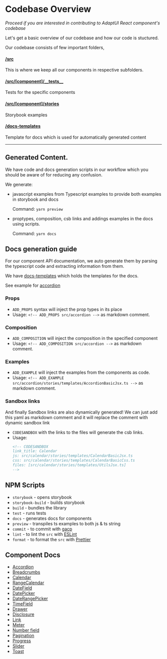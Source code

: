 # Codebase Overview

_Proceed if you are interested in contributing to AdaptUI React component's
codebase_

Let's get a basic overview of our codebase and how our code is stuctured.

Our codebase consists of few important folders,

#### [/src](/src)

This is where we keep all our components in respective subfolders.

#### [/src/[component]/\_\_tests\_\_](/src/accordion/__tests__)

Tests for the specific components

#### [/src/[component]/stories](/src/accordion/stories)

Storybook examples

#### [/docs-templates](/docs-templates)

Template for docs which is used for automatically generated content

---

## Generated Content.

We have code and docs generation scripts in our workflow which you should be
aware of for reducing any confusion.

We generate:

- javascript examples from Typescript examples to provide both examples in
  storybook and docs

  Command: `yarn preview`

- proptypes, composition, csb links and addings examples in the docs using
  scripts.

  Command: `yarn docs`

## Docs generation guide

For our component API documentation, we auto generate them by parsing the
typescript code and extracting information from them.

We have [docs-templates](./docs-templates) which holds the templates for the
docs.

See example for [accordion](./docs-templates/Accordion.md)

### Props

- `ADD_PROPS` syntax will inject the prop types in its place
- Usage: `<!-- ADD_PROPS src/accordion -->` as markdown comment.

### Composition

- `ADD_COMPOSITION` will inject the composition in the specified component
- Usage: `<!-- ADD_COMPOSITION src/accordion -->` as markdown comment.

### Examples

- `ADD_EXAMPLE` will inject the examples from the components as code.
- Usage: `<!-- ADD_EXAMPLE src/accordion/stories/templates/AccordionBasicJsx.ts -->` as markdown
  comment.

### Sandbox links

And finally Sandbox links are also dynamically generated! We can just add this
yaml as markdown comment and it will replace the comment with dynamic sandbox
link

- `CODESANDBOX` with the links to the files will generate the csb links.
- Usage:
  ```md
  <!-- CODESANDBOX
  link_title: Calendar
  js: src/calendar/stories/templates/CalendarBasicJsx.ts
  css: src/calendar/stories/templates/CalendarBasicCss.ts
  files: [src/calendar/stories/templates/UtilsJsx.ts]
  -->
  ```

## NPM Scripts

- `storybook` - opens storybook
- `storybook-build` - builds storybook
- `build` - bundles the library
- `test` - runs tests
- `docs` - generates docs for components
- `preview` - transpiles ts examples to both js & ts string
- `commit` - to commit with [gacp](https://github.com/vivaxy/gacp)
- `lint` - to lint the `src` with [ESLint](https://eslint.org/)
- `format` - to format the `src` with [Prettier](https://prettier.io/)

## Component Docs

- [Accordion](./accordion.md)
- [Breadcrumbs](./breadcrumb.md)
- [Calendar](./calendar.md)
- [RangeCalendar](./range-calendar.md)
- [DateField](./datefield.md)
- [DatePicker](./datepicker.md)
- [DateRangePicker](./daterange-picker.md)
- [TimeField](./timefield.md)
- [Drawer](./drawer.md)
- [Disclosure](./disclosure.md)
- [Link](./Link.md)
- [Meter](./meter.md)
- [Number field](./numberfield.md)
- [Pagination](./pagination.md)
- [Progress](./progress.md)
- [Slider](./slider.md)
- [Toast](./toast.md)
